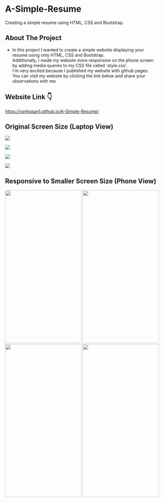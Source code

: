 # A-Simple-Resume

Creating a simple resume using HTML, CSS and Bootstrap.

## About The Project

* In this project I wanted to create a simple website displaying your resume using only HTML, CSS and Bootstrap. <br />
Additionally, I made my website more responsive on the phone screen by adding media queries to my CSS file called 'style.css'. <br />
I'm very excited because I published my website with github pages. <br />
You can visit my website by clicking the link below and share your observations with me.

## Website Link 👇
https://ysnhasan1.github.io/A-Simple-Resume/

## Original Screen Size (Laptop View)
<img src="https://github.com/ysnhasan1/A-Simple-Resume/assets/102024926/bab61efc-ae48-447c-a95f-c675510399dc"><br />

<img src="https://github.com/ysnhasan1/A-Simple-Resume/assets/102024926/449c77a4-483f-470c-b401-28b96138adf4"><br />

<img src="https://github.com/ysnhasan1/A-Simple-Resume/assets/102024926/f9fd4c33-ef17-441e-9196-e3c19edf2d4d"><br />

<img src="https://github.com/ysnhasan1/A-Simple-Resume/assets/102024926/e68fdabb-1f8d-4556-a280-afa85c2ba736"><br />

## Responsive to Smaller Screen Size (Phone View)
<div align="center">
<img src="https://github.com/ysnhasan1/A-Simple-Resume/assets/102024926/6ae2fa89-f7bf-417a-b59c-65c3d243932a" height="500" width="250">

<img src="https://github.com/ysnhasan1/A-Simple-Resume/assets/102024926/4852435b-ad67-47d5-bd0b-6673ab2567a6" height="500" width="250">

<br />

<img src="https://github.com/ysnhasan1/A-Simple-Resume/assets/102024926/fa35bd04-42ce-474d-b4bd-21cdbc628f37" height="500" width="250">

<img src="https://github.com/ysnhasan1/A-Simple-Resume/assets/102024926/4ca15612-ca23-4c74-b0c2-b313e43329d5" height="500" width="250">
</div>
